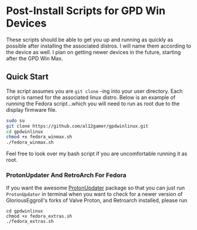 # Post-Install Scripts for GPD Win Devices
These scripts should be able to get you up and running as quickly as possible after installing the associated distros. I will name them according to the device as well. I plan on getting newer devices in the future, starting after the GPD Win Max.
## Quick Start
The script assumes you are `git clone` -ing into your user directory. Each script is named for the associated linux distro. Below is an example of running the Fedora script...which you will need to run as root due to the display firmware file.
```bash
sudo su
git clone https://github.com/al12gamer/gpdwinlinux.git
cd gpdwinlinux
chmod +x fedora_winmax.sh
./fedora_winmax.sh
```
Feel free to look over my bash script if you are uncomfortable running it as root.
### ProtonUpdater And RetroArch For Fedora
If you want the awesome [ProtonUpdater](https://copr.fedorainfracloud.org/coprs/david35mm/ProtonUpdater/) package so that you can just run `ProtonUpdater` in terminal when you want to check for a newer version of GloriousEggroll's forks of Valve Proton, and Retroarch installed, please run 
```
cd gpdwinlinux
chmod +x fedora_extras.sh
./fedora_extras.sh
```
